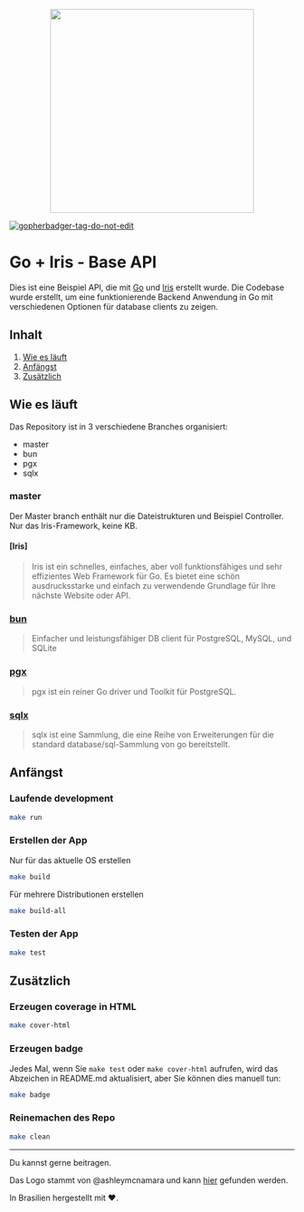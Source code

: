 
<p align="center"><img src="https://raw.githubusercontent.com/ashleymcnamara/gophers/master/RickAndMorty.png" width="360"></p>

<a href='https://github.com/jpoles1/gopherbadger' target='_blank'>![gopherbadger-tag-do-not-edit](https://img.shields.io/badge/Go%20Coverage-76%25-brightgreen.svg?longCache=true&style=flat)</a>

# Go + Iris - Base API

Dies ist eine Beispiel API, die mit [Go](https://go.dev/) und [Iris](https://www.iris-go.com/) erstellt wurde. Die Codebase wurde erstellt, um eine funktionierende Backend Anwendung in Go mit verschiedenen Optionen für database clients zu zeigen.

## Inhalt

 1. [Wie es läuft](#wie-es-läuft)
 2. [Anfängst](#anfängst)
 3. [Zusätzlich](#zusätzlich)

## Wie es läuft

Das Repository ist in 3 verschiedene Branches organisiert:

- master
- bun
- pgx
- sqlx


### master
Der Master branch enthält nur die Dateistrukturen und Beispiel Controller. Nur das Iris-Framework, keine KB.

#### [Iris]

 > Iris ist ein schnelles, einfaches, aber voll funktionsfähiges und sehr effizientes Web Framework für Go.
 > Es bietet eine schön ausdrucksstarke und einfach zu verwendende Grundlage für Ihre nächste Website oder API.

### [bun](https://bun.uptrace.dev/)
 > Einfacher und leistungsfähiger DB client für PostgreSQL, MySQL, und SQLite


### [pgx](https://github.com/jackc/pgx)
 > pgx ist ein reiner Go driver und Toolkit für PostgreSQL.

### [sqlx](https://github.com/jmoiron/sqlx)
 > sqlx ist eine Sammlung, die eine Reihe von Erweiterungen für die standard database/sql-Sammlung von go bereitstellt.

## Anfängst

### Laufende development

```sh
make run
```

### Erstellen der App

Nur für das aktuelle OS erstellen
```sh
make build
```

Für mehrere Distributionen erstellen
```sh
make build-all
```

### Testen der App

```sh
make test
```

## Zusätzlich

### Erzeugen coverage in HTML

```sh
make cover-html
```

### Erzeugen badge
Jedes Mal, wenn Sie ```make test``` oder ```make cover-html``` aufrufen, wird das Abzeichen in README.md aktualisiert, aber Sie können dies manuell tun:

```sh
make badge
```

### Reinemachen des Repo

```sh
make clean
```

---
Du kannst gerne beitragen.

Das Logo stammt von @ashleymcnamara und kann [hier](https://github.com/ashleymcnamara/gophers) gefunden werden.

In Brasilien hergestellt mit ❤️.